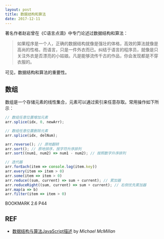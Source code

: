 ```yaml
---
layout: post
title: 数据结构和算法
date: 2017-12-11
---
```


著名作者赵岩曾在《C语言点滴》中专门论述过数据结构和算法：

> 如果程序是一个人，正确的数据结构就像是强壮的体格，高效的算法就像是高尚的性格，而语言，只是一件外衣而已。纠结于语言的程序员，就像是只关注外衣是否漂亮的小姑娘。凡是能够流传千古的作品，你会发现都是不穿衣服的。

可见，数据结构和算法的重要性。

## 数组

数组是一个存储元素的线性集合，元素可以通过索引来任意存取。常用操作如下所示：

```js
// 数组任意位置增加元素
arr.splice(idx, 0, newArr);

// 数组任意位置删除元素
arr.splice(idx, delNum);

arr.reverse(); // 原地翻转
arr.sort(); // 原地排序，按字符升序排列
arr.sort((num1, num2) => num1 - num2); // 按照数字升序排列

// 迭代器
arr.forEach(item => console.log(item.key))
arr.every(item => item > 0)
arr.some(item => item > 0)
arr.reduce((sum, current) => sum + current); // 累加器
arr.reduceRight((sum, current) => sum + current); // 右侧优先累加器
arr.map(a => b)
arr.filter(item => item > 0)
```

BOOKMARK 2.6 P44

## REF

- [数据结构与算法JavaScript描述][data-structure-javascript] by *Michael McMillan*

[data-structure-javascript]: https://book.douban.com/subject/25945449/